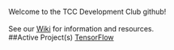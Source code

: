 Welcome to the TCC Development Club github!<br><br>
See our [Wiki](https://github.com/tcc-dev-club/projects/wiki) for information and resources.<br>
##Active Project(s)
[TensorFlow](https://github.com/tcc-dev-club/tensorflow)
